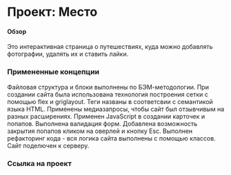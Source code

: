 # Проект: Место

#### Обзор
Это интерактивная страница о путешествиях, куда можно добавлять фотографии, удалять их и ставить лайки.

### Примененные концепции
Файловая структура и блоки выполнены по БЭМ-методологии. При создании сайта была использована технология построения сетки с помощью flex и griglayout. Теги названы в соответсвии с семантикой языка HTML. Применены медиазапросы, чтобы сайт был отзывчивым на разных расширениях. Применен JavaScript в создании карточек и попапов. Выполнена валидация форм. Добавлена возможность закрытия попапов кликом на оверлей и кнопку Esc.
Выполнен рефакторинг кода - вся логика сайта выполнены с помощью классов. Сайт поделючен к серверу.

### Ссылка на проект

